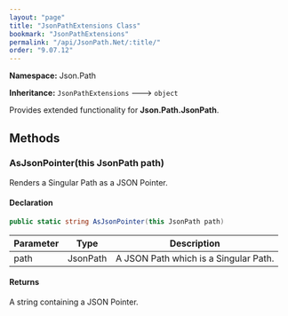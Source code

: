 ```yaml
---
layout: "page"
title: "JsonPathExtensions Class"
bookmark: "JsonPathExtensions"
permalink: "/api/JsonPath.Net/:title/"
order: "9.07.12"
---
```

**Namespace:** Json.Path

**Inheritance:**
`JsonPathExtensions`
 🡒 
`object`

Provides extended functionality for **Json.Path.JsonPath**.

## Methods

### AsJsonPointer(this JsonPath path)

Renders a Singular Path as a JSON Pointer.

#### Declaration

```c#
public static string AsJsonPointer(this JsonPath path)
```
| Parameter | Type | Description |
|---|---|---|
| path | JsonPath | A JSON Path which is a Singular Path. |

#### Returns

A string containing a JSON Pointer.

